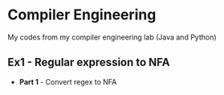 # Compiler Engineering

My codes from my compiler engineering lab (Java and Python)

## Ex1 - Regular expression to NFA
* **Part 1** - Convert regex to NFA
